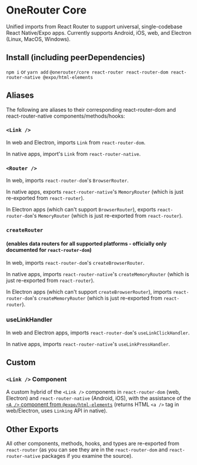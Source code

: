 # OneRouter Core

Unified imports from React Router to support universal, single-codebase React Native/Expo apps. Currently supports Android, iOS, web, and Electron (Linux, MacOS, Windows).

## Install (including peerDependencies)

`npm i` or `yarn add` `@onerouter/core react-router react-router-dom react-router-native @expo/html-elements`

## Aliases

The following are aliases to their corresponding react-router-dom and react-router-native components/methods/hooks:

### `<Link />`

In web and Electron, imports `Link` from `react-router-dom`.

In native apps, import's `Link` from `react-router-native`.

### `<Router />`

In web, imports `react-router-dom`'s `BrowserRouter`.

In native apps, exports `react-router-native`'s `MemoryRouter` (which is just re-exported from `react-router`).

In Electron apps (which can't support `BrowserRouter`), exports `react-router-dom`'s `MemoryRouter` (which is just re-exported from `react-router`).

### `createRouter`

#### (enables data routers for all supported platforms - officially only documented for `react-router-dom`)

In web, imports `react-router-dom`'s `createBrowserRouter`.

In native apps, imports `react-router-native`'s `createMemoryRouter` (which is just re-exported from `react-router`).

In Electron apps (which can't support `createBrowserRouter`), imports `react-router-dom`'s `createMemoryRouter` (which is just re-exported from `react-router`).

### useLinkHandler

In web and Electron apps, imports `react-router-dom`'s `useLinkClickHandler`.

In native apps, imports `react-router-native`'s `useLinkPressHandler`.

## Custom

### `<Link />` Component

A custom hybrid of the `<Link />` components in `react-router-dom` (web, Electron) and `react-router-native` (Android, iOS), with the assistance of the [`<A />` component from `@expo/html-elements`](https://www.npmjs.com/package/@expo/html-elements#a) (returns HTML `<a />` tag in web/Electron, uses `Linking` API in native).

## Other Exports

All other components, methods, hooks, and types are re-exported from `react-router` (as you can see they are in the `react-router-dom` and `react-router-native` packages if you examine the source).
